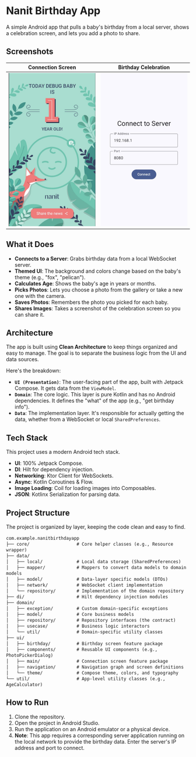 # Nanit Birthday App

A simple Android app that pulls a baby's birthday from a local server, shows a celebration screen, and lets you add a photo to share.

## Screenshots

| Connection Screen                               | Birthday Celebration                                 |
| :---------------------------------------------: | :--------------------------------------------------: |
| ![Connection Screen](screenshots/img.png) | ![Birthday Screen](screenshots/img_1.png) |

## What it Does

*   **Connects to a Server**: Grabs birthday data from a local WebSocket server.
*   **Themed UI**: The background and colors change based on the baby's theme (e.g., "fox", "pelican").
*   **Calculates Age**: Shows the baby's age in years or months.
*   **Picks Photos**: Lets you choose a photo from the gallery or take a new one with the camera.
*   **Saves Photos**: Remembers the photo you picked for each baby.
*   **Shares Images**: Takes a screenshot of the celebration screen so you can share it.

## Architecture

The app is built using **Clean Architecture** to keep things organized and easy to manage. The goal is to separate the business logic from the UI and data sources.

Here's the breakdown:

-   **`UI (Presentation)`**: The user-facing part of the app, built with Jetpack Compose. It gets data from the `ViewModel`.
-   **`Domain`**: The core logic. This layer is pure Kotlin and has no Android dependencies. It defines the "what" of the app (e.g., "get birthday info").
-   **`Data`**: The implementation layer. It's responsible for actually getting the data, whether from a WebSocket or local `SharedPreferences`.


## Tech Stack

This project uses a modern Android tech stack.

-   **UI**: 100% Jetpack Compose.
-   **DI**: Hilt for dependency injection.
-   **Networking**: Ktor Client for WebSockets.
-   **Async**: Kotlin Coroutines & Flow.
-   **Image Loading**: Coil for loading images into Composables.
-   **JSON**: Kotlinx Serialization for parsing data.

## Project Structure

The project is organized by layer, keeping the code clean and easy to find.

```
com.example.nanitbirthdayapp
├── core/                  # Core helper classes (e.g., Resource wrapper)
├── data/
│   ├── local/             # Local data storage (SharedPreferences)
│   ├── mapper/            # Mappers to convert data models to domain models
│   ├── model/             # Data-layer specific models (DTOs)
│   ├── network/           # WebSocket client implementation
│   └── repository/        # Implementation of the domain repository
├── di/                    # Hilt dependency injection modules
├── domain/
│   ├── exception/         # Custom domain-specific exceptions
│   ├── model/             # Core business models
│   ├── repository/        # Repository interfaces (the contract)
│   ├── usecase/           # Business logic interactors
│   └── util/              # Domain-specific utility classes
├── ui/
│   ├── birthday/          # Birthday screen feature package
│   ├── components/        # Reusable UI components (e.g., PhotoPickerDialog)
│   ├── main/              # Connection screen feature package
│   ├── navigation/        # Navigation graph and screen definitions
│   └── theme/             # Compose theme, colors, and typography
└── util/                  # App-level utility classes (e.g., AgeCalculator)
```

## How to Run

1.  Clone the repository.
2.  Open the project in Android Studio.
3.  Run the application on an Android emulator or a physical device.
4.  **Note**: This app requires a corresponding server application running on the local network to provide the birthday data. Enter the server's IP address and port to connect.

